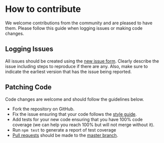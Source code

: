 # How to contribute
We welcome contributions from the community and are pleased to have them.
Please follow this guide when logging issues or making code changes.

## Logging Issues
All issues should be created using the
[new issue form](https://github.com/hapijs/bell/issues/new). Clearly describe
the issue including steps to reproduce if there are any. Also, make sure to
indicate the earliest version that has the issue being reported.

## Patching Code

Code changes are welcome and should follow the guidelines below.

* Fork the repository on GitHub.
* Fix the issue ensuring that your code follows the
  [style guide](https://github.com/hapijs/contrib/blob/master/Style.md).
* Add tests for your new code ensuring that you have 100% code coverage
  (we can help you reach 100% but will not merge without it).
* Run `npm test` to generate a report of test coverage
* [Pull requests](http://help.github.com/send-pull-requests/) should be
  made to the [master branch](https://github.com/hapijs/bell/tree/master).
